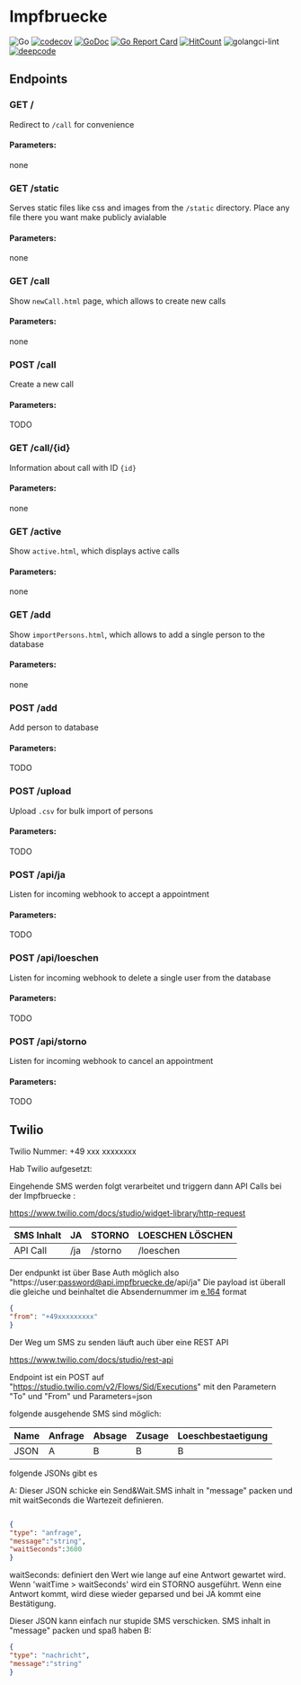 # Impfbruecke


![Go](https://github.com/megaclan3000/megaclan3000/workflows/Go/badge.svg)
[![codecov](https://codecov.io/gh/impfbruecke/backend-go/branch/main/graph/badge.svg)](https://codecov.io/gh/impfbruecke/backend-go)
[![GoDoc](https://godoc.org/github.com/impfbruecke/backend-go?status.svg)](https://godoc.org/github.com/impfbruecke/backend-go)
[![Go Report Card](https://goreportcard.com/badge/impfbruecke/backend-go)](https://goreportcard.com/report/impfbruecke/backend-go) 
[![HitCount](http://hits.dwyl.com/impfbruecke/backend-go.svg)](http://hits.dwyl.com/impfbruecke/backend-go)
![golangci-lint](https://github.com/impfbruecke/backend-go/workflows/golangci-lint/badge.svg)
[![deepcode](https://www.deepcode.ai/api/gh/badge?key=eyJhbGciOiJIUzI1NiIsInR5cCI6IkpXVCJ9.eyJwbGF0Zm9ybTEiOiJnaCIsIm93bmVyMSI6ImltcGZicnVlY2tlIiwicmVwbzEiOiJiYWNrZW5kLWdvIiwiaW5jbHVkZUxpbnQiOmZhbHNlLCJhdXRob3JJZCI6MjIzNTgsImlhdCI6MTYxMzEzNzAyMH0.qlUMZGB22s8YstngwD50s7TBsOqHklAF-aZBKVyRl_4)](https://www.deepcode.ai/app/gh/impfbruecke/backend-go/_/dashboard?utm_content=gh%2Fimpfbruecke%2Fbackend-go)





## Endpoints

### GET /
Redirect to `/call` for convenience

#### Parameters:
none

### GET /static
Serves static files like css and images from the `/static` directory. Place any file there you want make publicly avialable

#### Parameters:
none

### GET /call
Show `newCall.html` page, which allows to create new calls

#### Parameters:
none

### POST /call
Create a new call

#### Parameters:
TODO

### GET /call/{id}
Information about call with ID `{id}`

#### Parameters:
none

### GET /active
Show `active.html`, which displays active calls

#### Parameters:
none

### GET /add
Show `importPersons.html`, which allows to add a single person to the database

#### Parameters:
none

### POST /add
Add person to database

#### Parameters:
TODO

### POST /upload
Upload `.csv` for bulk import of persons

#### Parameters:
TODO

### POST /api/ja
Listen for incoming webhook to accept a appointment

#### Parameters:
TODO

### POST /api/loeschen
Listen for incoming webhook to delete a single user from the database

#### Parameters:
TODO

### POST /api/storno
Listen for incoming webhook to cancel an appointment

#### Parameters:
TODO



## Twilio
Twilio Nummer:  +49 xxx xxxxxxxx


Hab Twilio aufgesetzt:

Eingehende SMS werden folgt verarbeitet und triggern dann API Calls bei der Impfbruecke :

https://www.twilio.com/docs/studio/widget-library/http-request


| SMS Inhalt| JA| STORNO | LOESCHEN LÖSCHEN|
| ------ | ------ |  ------ | ------ | 
| API Call| /ja| /storno| /loeschen|

Der endpunkt ist über Base Auth möglich also "https://user:password@api.impfbruecke.de/api/ja"
Die payload ist überall die gleiche und beinhaltet die Absendernummer im [e.164](https://www.twilio.com/docs/glossary/what-e164) format 


```json
{
"from": "+49xxxxxxxxx"
}
```


Der Weg um SMS zu senden läuft auch über eine REST API

https://www.twilio.com/docs/studio/rest-api

Endpoint ist ein POST auf "https://studio.twilio.com/v2/Flows/Sid/Executions" mit den Parametern "To" und "From"  und Parameters=json

folgende ausgehende SMS sind möglich:

| Name | Anfrage | Absage | Zusage | Loeschbestaetigung |
|----|----|----|----|----|
|JSON | A| B | B | B |

folgende JSONs gibt es


A: 
Dieser JSON schicke ein Send&Wait.SMS inhalt in "message" packen und mit waitSeconds die Wartezeit definieren.
```json

{
"type": "anfrage",
"message":"string",
"waitSeconds":3600
}
```
waitSeconds: definiert den Wert wie lange auf eine Antwort gewartet wird. Wenn 'waitTime > waitSeconds' wird ein STORNO ausgeführt. Wenn eine Antwort kommt, wird diese wieder geparsed und bei JA kommt eine Bestätigung.




Dieser JSON kann einfach nur stupide SMS verschicken. SMS inhalt in "message" packen und spaß haben
B:
```json
{
"type": "nachricht",
"message":"string"
}

```
